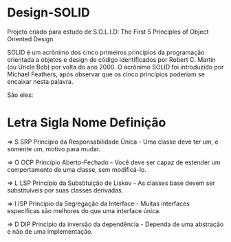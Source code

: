 # Design-SOLID
Projeto criado para estudo de S.O.L.I.D: The First 5 Principles of Object Oriented Design

SOLID é um acrônimo dos cinco primeiros princípios da programação orientada a objetos e design de código identificados por Robert C. Martin (ou Uncle Bob) por volta do ano 2000. O acrônimo SOLID foi introduzido por Michael Feathers, após observar que os cinco princípios poderiam se encaixar nesta palavra.

São eles:

# Letra	Sigla	Nome	Definição

=> S	 SRP	Principio da Responsabilidade Única -	Uma classe deve ter um, e somente um, motivo para mudar.

=> O	 OCP	Princípio Aberto-Fechado -	Você deve ser capaz de estender um comportamento de uma classe, sem modificá-lo.

=> L	 LSP	Princípio da Substituição de Liskov -	As classes base devem ser substituíveis por suas classes derivadas.

=> I	 ISP	Princípio da Segregação da Interface -	Muitas interfaces específicas são melhores do que uma interface única.

=> D	 DIP	Princípio da inversão da dependência -	Dependa de uma abstração e não de uma implementação.
